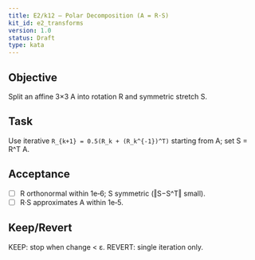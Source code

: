 ```yaml
---
title: E2/k12 — Polar Decomposition (A = R·S)
kit_id: e2_transforms
version: 1.0
status: Draft
type: kata
---
```

## Objective
Split an affine 3×3 A into rotation R and symmetric stretch S.
## Task
Use iterative `R_{k+1} = 0.5(R_k + (R_k^{-1})^T)` starting from A; set S = R^T A.
## Acceptance
- [ ] R orthonormal within 1e‑6; S symmetric (‖S−S^T‖ small).
- [ ] R·S approximates A within 1e‑5.
## Keep/Revert
KEEP: stop when change < ε. REVERT: single iteration only.